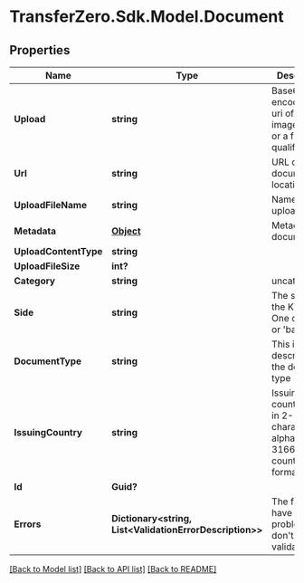
# TransferZero.Sdk.Model.Document

## Properties

Name | Type | Description | Notes
------------ | ------------- | ------------- | -------------
**Upload** | **string** | Base64 encoded data uri of an image/pdf file or a fully qualified url | 
**Url** | **string** | URL of the document location | [optional] 
**UploadFileName** | **string** | Name of the upload | 
**Metadata** | [**Object**](.md) | Metadata of document | [optional] 
**UploadContentType** | **string** |  | [optional] 
**UploadFileSize** | **int?** |  | [optional] 
**Category** | **string** | uncategorised | [optional] 
**Side** | **string** | The side of the KYC ID. One of &#39;front&#39; or &#39;back&#39; | [optional] 
**DocumentType** | **string** | This is a brief description of the document type | [optional] 
**IssuingCountry** | **string** | Issuing country of ID in 2-character alpha ISO 3166-2 country format | [optional] 
**Id** | **Guid?** |  | [optional] 
**Errors** | **Dictionary&lt;string, List&lt;ValidationErrorDescription&gt;&gt;** | The fields that have some problems and don&#39;t pass validation | [optional] 

[[Back to Model list]](../README.md#documentation-for-models)
[[Back to API list]](../README.md#documentation-for-api-endpoints)
[[Back to README]](../README.md)

